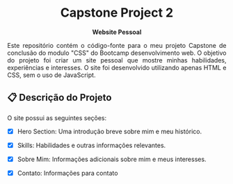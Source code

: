 <h1 align="center">Capstone Project 2</h1>
<div align="center">
  <strong> Website Pessoal </strong>
</div>
<p>
<div align="justify">
  <p>Este repositório contém o código-fonte para o meu projeto Capstone de conclusão do modulo "CSS" do Bootcamp desenvolvimento web. O objetivo do projeto foi criar um site pessoal que mostre minhas habilidades, experiências e interesses. O site foi desenvolvido utilizando apenas HTML e CSS, sem o uso de JavaScript.</p>
</div>


## 📋 Descrição do Projeto
O site possui as seguintes seções:

- [x] Hero Section: Uma introdução breve sobre mim e meu histórico.
- [x] Skills: Habilidades e outras informações relevantes.
- [x] Sobre Mim: Informações adicionais sobre mim e meus interesses.
- [x] Contato: Informações para contato

